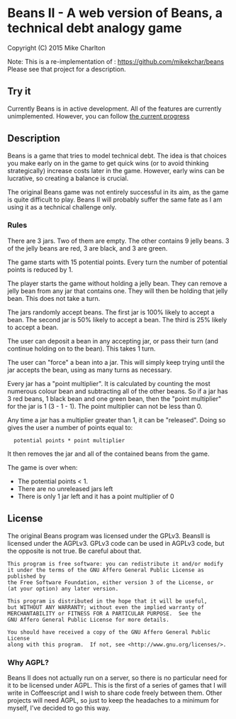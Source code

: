 # Beans II - A web version of Beans, a technical debt analogy game

Copyright (C) 2015 Mike Charlton

Note: This is a re-implementation of : https://github.com/mikekchar/beans
      Please see that project for a description.

## Try it

Currently Beans is in active development.  All of the features are
currently unimplemented.  However, you can follow
[the current progress](build/BeansII.html)

## Description

Beans is a game that tries to model technical debt.  The idea is that
choices you make early on in the game to get quick wins (or to
avoid thinking strategically) increase costs later in the game.
However, early wins can be lucrative, so creating a balance is crucial.

The original Beans game was not entirely successful in its aim, as
the game is quite difficult to play.  Beans II will probably suffer
the same fate as I am using it as a technical challenge only.

### Rules

There are 3 jars.  Two of them are empty.  The other contains
9 jelly beans.  3 of the jelly beans are red, 3 are black, and
3 are green.

The game starts with 15 potential points.  Every turn the
number of potential points is reduced by 1.

The player starts the game without holding a jelly bean.  They
can remove a jelly bean from any jar that contains one.  They
will then be holding that jelly bean.  This does not take a turn.

The jars randomly accept beans.  The first jar is 100% likely
to accept a bean.  The second jar is 50% likely to accept
a bean. The third is 25% likely to accept a bean.

The user can deposit a bean in any accepting jar, or pass their
turn (and continue holding on to the bean).  This takes 1 turn.

The user can "force" a bean into a jar.  This will simply keep
trying until the jar accepts the bean, using as many turns as
necessary.

Every jar has a "point multiplier".  It is calculated by counting
the most numerous colour bean and subtracting all of the other
beans.  So if a jar has 3 red beans, 1 black bean and one green bean,
then the "point multiplier" for the jar is 1 (3 - 1 - 1).  The point
multiplier can not be less than 0.

Any time a jar has a multiplier greater than 1, it can be "released".
Doing so gives the user a number of points equal to:
```
  potential points * point multiplier
```
It then removes the jar and all of the contained beans from the game.

The game is over when:
- The potential points < 1.
- There are no unreleased jars left
- There is only 1 jar left and it has a point multiplier of 0


## License

The original Beans program was licensed under the GPLv3.  BeansII
is licensed under the AGPLv3.  GPLv3 code can be used in AGPLv3
code, but the opposite is not true.  Be careful about that.

    This program is free software: you can redistribute it and/or modify
    it under the terms of the GNU Affero General Public License as published by
    the Free Software Foundation, either version 3 of the License, or
    (at your option) any later version.

    This program is distributed in the hope that it will be useful,
    but WITHOUT ANY WARRANTY; without even the implied warranty of
    MERCHANTABILITY or FITNESS FOR A PARTICULAR PURPOSE.  See the
    GNU Affero General Public License for more details.

    You should have received a copy of the GNU Affero General Public License
    along with this program.  If not, see <http://www.gnu.org/licenses/>.

### Why AGPL?

Beans II does not actually run on a server, so there is no particular
need for it to be licensed under AGPL.  This is the first of a series
of games that I will write in Coffeescript and I wish to share code
freely between them.  Other projects will need AGPL, so just to keep
the headaches to a minimum for myself, I've decided to go this way.

